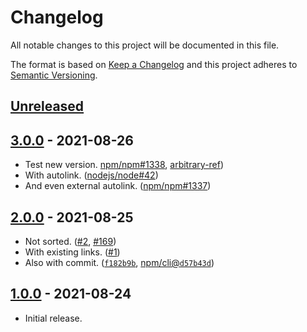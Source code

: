 # Changelog
All notable changes to this project will be documented in this file.

The format is based on [Keep a Changelog](http://keepachangelog.com/en/1.0.0/)
and this project adheres to [Semantic Versioning](http://semver.org/spec/v2.0.0.html).

## [Unreleased]

## [3.0.0] - 2021-08-26
* Test new version. [npm/npm#1338], [arbitrary-ref])
* With autolink. ([nodejs/node#42])
* And even external autolink. ([npm/npm#1337])

## [2.0.0] - 2021-08-25
* Not sorted. ([#2], [#169])
* With existing links. ([#1])
* Also with commit. ([`f182b9b`], [npm/cli@`d57b43d`])

## [1.0.0] - 2021-08-24
* Initial release.

[arbitrary-ref]: yo

[Unreleased]: https://github.com/nodejs/node/compare/v3.0.0...HEAD
[3.0.0]: https://github.com/nodejs/node/compare/v2.0.0...v3.0.0
[2.0.0]: https://github.com/nodejs/node/compare/v1.0.0...v2.0.0
[1.0.0]: https://github.com/nodejs/node/tree/v1.0.0

[#1]: this/is/not/touched/either
[#2]: this/is/not/touched
[#169]: hello
[nodejs/node#42]: https://github.com/nodejs/node/pull/42
[npm/npm#1337]: https://github.com/npm/npm/issues/1337
[npm/npm#1338]: https://github.com/npm/npm/issues/1338

[`f182b9b`]: https://github.com/nodejs/node/commit/f182b9b29f6cdf0594498d4bd5b6efe562fc9ea6
[npm/cli@`d57b43d`]: https://github.com/npm/cli/commit/d57b43db38211c6e37ed4482d81ca75ad9654cf0
